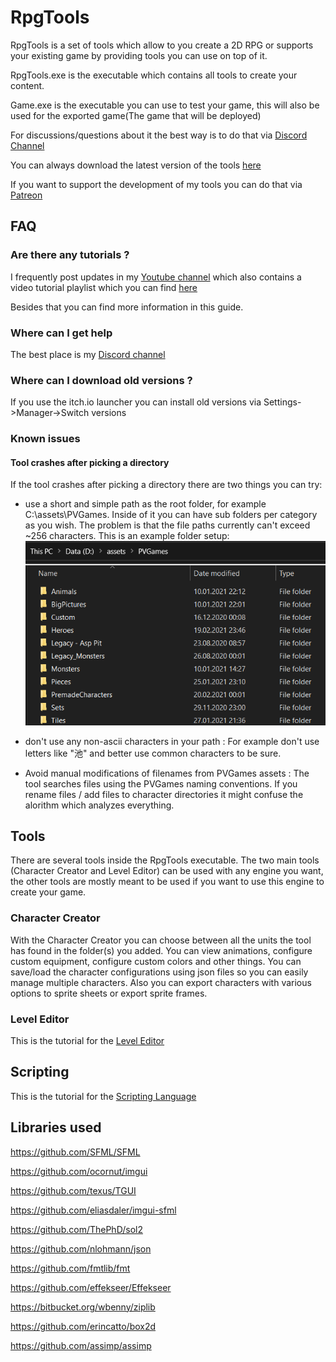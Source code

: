 # RpgTools

RpgTools is a set of tools which allow to you create a 2D RPG or supports your existing game by providing tools you can use on top of it.

RpgTools.exe is the executable which contains all tools to create your content.

Game.exe is the executable you can use to test your game, this will also be used for the exported game(The game that will be deployed)

For discussions/questions about it the best way is to do that via [Discord Channel](https://discord.gg/GJEeeQv3Sp)

You can always download the latest version of the tools [here](https://nightmare-82.itch.io/rpg-tools)

If you want to support the development of my tools you can do that via [Patreon](https://www.patreon.com/user?u=32227148&fan_landing=true)

## FAQ

### Are there any tutorials ?
I frequently post updates in my [Youtube channel](https://www.youtube.com/channel/UCPTY9yJt46Hn_6lmpg8ezhA) which also contains a video tutorial playlist which you can find [here](https://www.youtube.com/playlist?list=PLEJP6zEoNymUMp8cWQXbi5CPyr3ixTdRl)

Besides that you can find more information in this guide.

### Where can I get help
The best place is my [Discord channel](https://discord.gg/GJEeeQv3Sp)

### Where can I download old versions ?
If you use the itch.io launcher you can install old versions via Settings->Manager->Switch versions

### Known issues

#### Tool crashes after picking a directory
If the tool crashes after picking a directory there are two things you can try:
- use a short and simple path as the root folder, for example C:\assets\PVGames. Inside of it you can have sub folders per category as you wish. The problem is that the file paths currently can't exceed ~256 characters.
This is an example folder setup:
![alt text](images/RpgTools_FolderSetup.png "Folder Setup")

- don't use any non-ascii characters in your path : For example don't use letters like "池" and better use common characters to be sure.

- Avoid manual modifications of filenames from PVGames assets : The tool searches files using the PVGames naming conventions. If you rename files / add files to character directories it might confuse the alorithm which analyzes everything.

## Tools

There are several tools inside the RpgTools executable. The two main tools (Character Creator and Level Editor) can be used with any engine you want, the other tools are mostly meant to be used if you want to use this engine to create your game.

### Character Creator

With the Character Creator you can choose between all the units the tool has found in the folder(s) you added. You can view animations, configure custom equipment, configure custom colors and other things.
You can save/load the character configurations using json files so you can easily manage multiple characters.
Also you can export characters with various options to sprite sheets or export sprite frames.

### Level Editor
This is the tutorial for the [Level Editor](LevelEditor.md)

## Scripting
This is the tutorial for the [Scripting Language](Scripting.md)

## Libraries used

https://github.com/SFML/SFML

https://github.com/ocornut/imgui

https://github.com/texus/TGUI

https://github.com/eliasdaler/imgui-sfml

https://github.com/ThePhD/sol2

https://github.com/nlohmann/json

https://github.com/fmtlib/fmt

https://github.com/effekseer/Effekseer

https://bitbucket.org/wbenny/ziplib

https://github.com/erincatto/box2d

https://github.com/assimp/assimp
